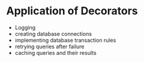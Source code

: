 # Application of Decorators

- Logging
- creating database connections
- implementing database transaction rules
- retrying queries after failure
- caching queries and their results